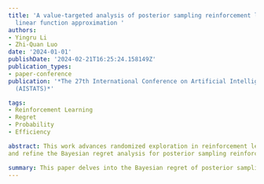 ```yaml
---
title: 'A value-targeted analysis of posterior sampling reinforcement learning with
  linear function approximation '
authors:
- Yingru Li
- Zhi-Quan Luo
date: '2024-01-01'
publishDate: '2024-02-21T16:25:24.158149Z'
publication_types:
- paper-conference
publication: '*The 27th International Conference on Artificial Intelligence and Statistics
  (AISTATS)*'

tags:
- Reinforcement Learning
- Regret
- Probability
- Efficiency

abstract: This work advances randomized exploration in reinforcement learning (RL) with function approximation modeled by linear mixture MDPs. We establish the first prior-dependent Bayesian regret bound for RL with function approximation;
and refine the Bayesian regret analysis for posterior sampling reinforcement learning (PSRL), presenting an upper bound of $\tilde{\mathcal{O}}(d\sqrt{H^3 T \log T})$, where $d$ represents the dimensionality of the transition kernel, $H$ the planning horizon, and $T$ the total number of interactions. This signifies a methodological enhancement by optimizing the $\mathcal{O}(\sqrt{\log T})$ factor over the previous benchmark (Osband and Van Roy, 2014) specified to linear mixture MDPs. Our approach, leveraging a value-targeted model learning perspective, introduces a decoupling argument and a variance reduction technique, moving beyond traditional analyses reliant on confidence sets and concentration inequalities to formalize Bayesian regret bounds more effectively.

summary: This paper delves into the Bayesian regret of posterior sampling reinforcement learning (PSRL) and presents a novel prior-dependent regret bound within the linear mixture model. The bound hinges on the variance of the underlying MDP in the prior distribution, offering a distinctive perspective in the realm of randomized exploration.
---
```

